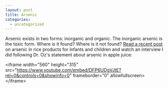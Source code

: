 ```yaml
---
layout: post
title: Arsenic
categories:
  - uncategorized
---
```



Arsenic exists in two forms: inorganic and organic. The inorganic arsenic is the toxic form. Where is it found? Where is it not found? [Read a recent post](http://seattlemamadoc.seattlechildrens.org/should-i-feed-my-baby-and-children-rice-arsenic-rice/) on arsenic in rice products for infants and children and watch an interview I did following Dr. Oz's statement about arsenic in apple juice:&nbsp;

&lt;iframe width="560" height="315" src="https://www.youtube.com/embed/DFP6UDgVJtE?rel=0&controls=0&showinfo=0" frameborder="0" allowfullscreen&gt;&lt;/iframe&gt;